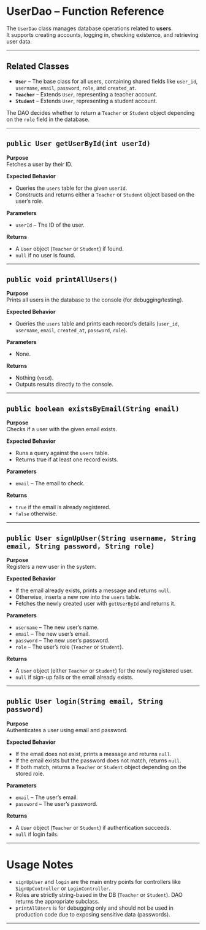 # UserDao – Function Reference

The `UserDao` class manages database operations related to **users**.  
It supports creating accounts, logging in, checking existence, and retrieving user data.

---

## Related Classes

- **`User`** – The base class for all users, containing shared fields like `user_id`, `username`, `email`, `password`, `role`, and `created_at`.
- **`Teacher`** – Extends `User`, representing a teacher account.
- **`Student`** – Extends `User`, representing a student account.

The DAO decides whether to return a `Teacher` or `Student` object depending on the `role` field in the database.

---

## `public User getUserById(int userId)`

**Purpose**  
Fetches a user by their ID.

**Expected Behavior**
- Queries the `users` table for the given `userId`.
- Constructs and returns either a `Teacher` or `Student` object based on the user’s role.

**Parameters**
- `userId` – The ID of the user.

**Returns**
- A `User` object (`Teacher` or `Student`) if found.
- `null` if no user is found.

---

## `public void printAllUsers()`

**Purpose**  
Prints all users in the database to the console (for debugging/testing).

**Expected Behavior**
- Queries the `users` table and prints each record’s details (`user_id`, `username`, `email`, `created_at`, `password`, `role`).

**Parameters**
- None.

**Returns**
- Nothing (`void`).
- Outputs results directly to the console.

---

## `public boolean existsByEmail(String email)`

**Purpose**  
Checks if a user with the given email exists.

**Expected Behavior**
- Runs a query against the `users` table.
- Returns true if at least one record exists.

**Parameters**
- `email` – The email to check.

**Returns**
- `true` if the email is already registered.
- `false` otherwise.

---

## `public User signUpUser(String username, String email, String password, String role)`

**Purpose**  
Registers a new user in the system.

**Expected Behavior**
- If the email already exists, prints a message and returns `null`.
- Otherwise, inserts a new row into the `users` table.
- Fetches the newly created user with `getUserById` and returns it.

**Parameters**
- `username` – The new user’s name.
- `email` – The new user’s email.
- `password` – The new user’s password.
- `role` – The user’s role (`Teacher` or `Student`).

**Returns**
- A `User` object (either `Teacher` or `Student`) for the newly registered user.
- `null` if sign-up fails or the email already exists.

---

## `public User login(String email, String password)`

**Purpose**  
Authenticates a user using email and password.

**Expected Behavior**
- If the email does not exist, prints a message and returns `null`.
- If the email exists but the password does not match, returns `null`.
- If both match, returns a `Teacher` or `Student` object depending on the stored role.

**Parameters**
- `email` – The user’s email.
- `password` – The user’s password.

**Returns**
- A `User` object (`Teacher` or `Student`) if authentication succeeds.
- `null` if login fails.

---

# Usage Notes

- `signUpUser` and `login` are the main entry points for controllers like `SignUpController` or `LoginController`.
- Roles are strictly string-based in the DB (`Teacher` or `Student`). DAO returns the appropriate subclass.
- `printAllUsers` is for debugging only and should not be used in production code due to exposing sensitive data (passwords).

---
